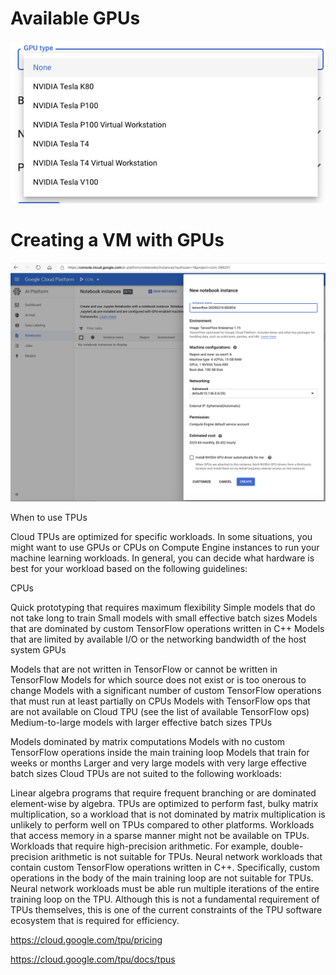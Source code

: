 

Available GPUs
==============

![Image of create bucket](imgs/Screen%20Shot%202020-02-10%20at%2012.32.09%20AM.png?raw=true)


Creating a VM with GPUs
=======================

![Image of create bucket](imgs/Screen%20Shot%202020-02-10%20at%2012.31.39%20AM.png?raw=true)






When to use TPUs

Cloud TPUs are optimized for specific workloads. In some situations, you might want to use GPUs or CPUs on Compute Engine instances to run your machine learning workloads. In general, you can decide what hardware is best for your workload based on the following guidelines:

CPUs

Quick prototyping that requires maximum flexibility
Simple models that do not take long to train
Small models with small effective batch sizes
Models that are dominated by custom TensorFlow operations written in C++
Models that are limited by available I/O or the networking bandwidth of the host system
GPUs

Models that are not written in TensorFlow or cannot be written in TensorFlow
Models for which source does not exist or is too onerous to change
Models with a significant number of custom TensorFlow operations that must run at least partially on CPUs
Models with TensorFlow ops that are not available on Cloud TPU (see the list of available TensorFlow ops)
Medium-to-large models with larger effective batch sizes
TPUs

Models dominated by matrix computations
Models with no custom TensorFlow operations inside the main training loop
Models that train for weeks or months
Larger and very large models with very large effective batch sizes
Cloud TPUs are not suited to the following workloads:

Linear algebra programs that require frequent branching or are dominated element-wise by algebra. TPUs are optimized to perform fast, bulky matrix multiplication, so a workload that is not dominated by matrix multiplication is unlikely to perform well on TPUs compared to other platforms.
Workloads that access memory in a sparse manner might not be available on TPUs.
Workloads that require high-precision arithmetic. For example, double-precision arithmetic is not suitable for TPUs.
Neural network workloads that contain custom TensorFlow operations written in C++. Specifically, custom operations in the body of the main training loop are not suitable for TPUs.
Neural network workloads must be able run multiple iterations of the entire training loop on the TPU. Although this is not a fundamental requirement of TPUs themselves, this is one of the current constraints of the TPU software ecosystem that is required for efficiency.




https://cloud.google.com/tpu/pricing

https://cloud.google.com/tpu/docs/tpus
